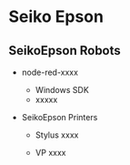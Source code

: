 # Seiko Epson

## SeikoEpson Robots

* node-red-xxxx
  
  * Windows SDK
  
  - xxxxx 

- SeikoEpson Printers
  
  - Stylus xxxx
  
  - VP xxxx
